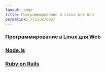 ```yaml
---
layout: page
title: Программирование в Linux для Web
permalink: /linux/dev/
---
```



### Программирование в Linux для Web

### [Node.js](/linux/dev/nodejs/)

### [Ruby on Rails](/linux/dev/ruby-on-rails/)
